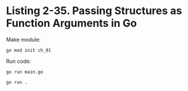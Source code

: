 # Listing 2-35. Passing Structures as Function Arguments in Go

Make module:

```
go mod init ch_01 
```

Run code:

```
go run main.go
```

```
go run .
```